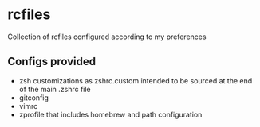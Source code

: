 # rcfiles
Collection of rcfiles configured according to my preferences

## Configs provided
- zsh customizations as zshrc.custom intended to be sourced at the end of the main .zshrc file
- gitconfig
- vimrc
- zprofile that includes homebrew and path configuration

